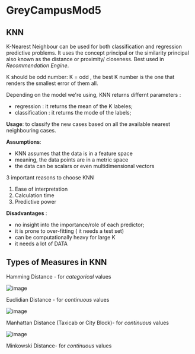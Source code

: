 # GreyCampusMod5

## KNN
K-Nearest Neighbour can be used for both classification and regression predictive problems. It uses the concept principal or the similarity principal also known as the distance or proximity/ closeness. Best used in *Recommendation Engine*. 

K should be odd number: K = odd , the best K number is the one that renders the smallest error of them all.

Depending on the model we're using, KNN returns differnt parameters : 

- regression : it returns the mean of the K labeles;
- classification : it returns the mode of the labels;

**Usage**: to classify the new cases based on all the available nearest neighbouring cases.

**Assumptions**: 
- KNN assumes that the data is in a feature space
- meaning, the data points are in a metric space
- the data can be scalars or even multidimensional vectors 

3 important reasons to choose KNN
1. Ease of interpretation
2. Calculation time
3. Predictive power

**Disadvantages** : 
- no insight into the importance/role of each predictor;
- it is prone to over-fitting ( it needs a test set)
- can be computationally heavy for large K
- it needs a lot of DATA


## Types of Measures in KNN

Hamming Distance - for *categorical* values

![image](https://user-images.githubusercontent.com/72341578/153650292-7f785060-6001-45f7-9e4a-4ca93e36d5c2.png)


Euclidian Distance - for *continuous* values

![image](https://user-images.githubusercontent.com/72341578/153647825-4004923f-8578-436a-9cca-24ee93455674.png)

Manhattan Distance (Taxicab or City Block)- for *continuous* values

![image](https://user-images.githubusercontent.com/72341578/153649793-ebeea414-d4d9-4e59-94a1-d529ae7cef30.png)

Minkowski Distance- for *continuous* values
